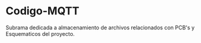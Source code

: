 # Codigo-MQTT

Subrama dedicada a almacenamiento de archivos relacionados con PCB's y Esquematicos del proyecto.
